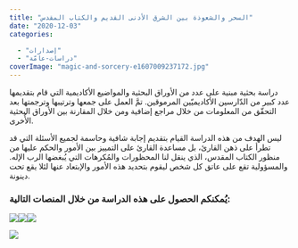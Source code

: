 ```yaml
---
title: "السحر والشعوذة بين الشرق الأدنى القديم والكتاب المقدس"
date: "2020-12-03"
categories: 

  - "إصدارات"
  - "دراسات-عامّة"
coverImage: "magic-and-sorcery-e1607009237172.jpg"
---
```


دراسة بحثية مبنية على عدد من الأوراق البحثية والمواضيع الأكاديمية التي قام بتقديمها عدد كبير من الدّارسين الأكاديميّين المرموقين. تمَّ العمل على جمعها وترتيبها وترجمتها بعد التحقّق من المعلومات من خلال مراجع إضافية ومن خلال المقارنة بين الأوراق البحثية الأُخرى.

ليس الهدف من هذه الدراسة القيام بتقديم إجابة شافية وحاسمة لجميع الأسئلة التي قد تطرأ على ذهن القارئ، بل مساعدة القارئ على التمييز بين الأمور والحكم عليها من منظور الكتاب المقدس، الذي ينقل لنا المحظورات والمُكرهات التي يُبغضها الرب الإله. والمسؤولية تقع على عاتق كل شخص ليقوم بتحديد هذه الأمور والإبتعاد عنها لئلا يقع تحت دينونة.

### يُمكنكم الحصول على هذه الدراسة من خلال المنصات التالية:  
[![](images/apple.png)](http://books.apple.com/us/book/id1564502660)[![](images/google-books.png)](https://books.google.lu/books?id=SJQMEAAAQBAJ&printsec=frontcover&hl=de&source=gbs_ge_summary_r&cad=0#v=onepage&q&f=false)[![](images/pdf.png)](https://arabcreationisthome.files.wordpress.com/2021/08/magic-and-sorcery.pdf)

![](https://arabcreationisthome.files.wordpress.com/2021/08/magic-and-sorcery.jpg?w=664)

